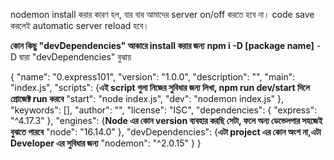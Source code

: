 nodemon install করার কারণ হল, বার বার আমাদের server on/off করতে
হবে না। code save করলেই automatic server reload হবে।

**কোন কিছু "devDependencies" আকারে install করার জন্য**
**npm i -D [package name]**
-D দ্বারা "devDependencies" বুঝায় 

 

{
  "name": "0.express101",
  "version": "1.0.0",
  "description": "",
  "main": "index.js",
  "scripts": {**এই script গুলা নিজের সুবিধার জন্য লিখা, npm run dev/start দিলে প্রোজেক্ট run করবে**
    "start": "node index.js",
    "dev": "nodemon index.js"
  }, 
  "keywords": [],
  "author": "",
  "license": "ISC",
  "dependencies": {
    "express": "^4.17.3"
  },
  "engines": {**Node এর কোন version ব্যবহার করছি সেটা, ফলে অন্য ডেভেলপার সহজেই বুঝতে পারবে**
    "node": "16.14.0"
  },
  "devDependencies": {**এটা project এর কোন অংশ না,এটা Developer এর সুবিধার জন্য**
    "nodemon": "^2.0.15"
  }
}



